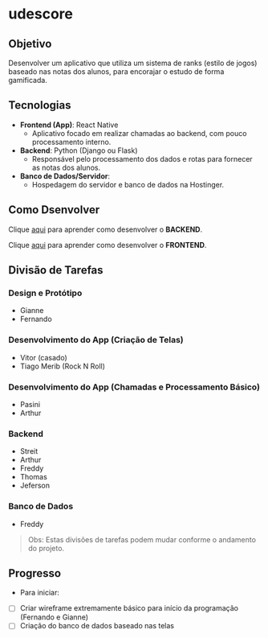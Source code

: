 
# udescore

## Objetivo
Desenvolver um aplicativo que utiliza um sistema de ranks (estilo de jogos) baseado nas notas dos alunos, para encorajar o estudo de forma gamificada.

## Tecnologias
- **Frontend (App)**: React Native
  - Aplicativo focado em realizar chamadas ao backend, com pouco processamento interno.
- **Backend**: Python (Django ou Flask)
  - Responsável pelo processamento dos dados e rotas para fornecer as notas dos alunos.
- **Banco de Dados/Servidor**:
  - Hospedagem do servidor e banco de dados na Hostinger.

## Como Dsenvolver

Clique [aqui](/backend/readme.md) para aprender como desenvolver o **BACKEND**.

Clique [aqui](/frontend/readme.md) para aprender como desenvolver o **FRONTEND**.

## Divisão de Tarefas

### Design e Protótipo
- Gianne
- Fernando

### Desenvolvimento do App (Criação de Telas)
- Vitor (casado)
- Tiago Merib (Rock N Roll)

### Desenvolvimento do App (Chamadas e Processamento Básico)
- Pasini
- Arthur

### Backend
- Streit
- Arthur
- Freddy
- Thomas
- Jeferson

### Banco de Dados
- Freddy

> Obs: Estas divisões de tarefas podem mudar conforme o andamento do projeto.

## Progresso
- Para iniciar:
- [ ] Criar wireframe extremamente básico para início da programação (Fernando e Gianne)
- [ ] Criação do banco de dados baseado nas telas
